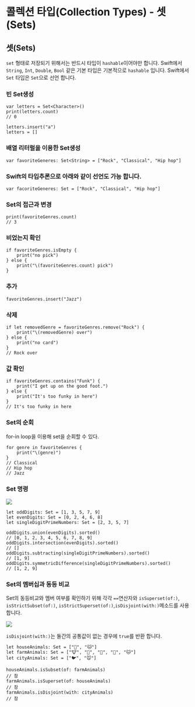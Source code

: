 # 콜렉션 타입(Collection Types) - 셋(Sets)

## 셋(Sets)

`set` 형태로 저장되기 위해서는 반드시 타입이 `hashable`이어야만 합니다. Swift에서 `String`, `Int`, `Double`, `Bool` 같은 기본 타입은 기본적으로 `hashable` 입니다. Swift에서 `Set` 타입은 `Set`으로 선언 합니다.

### 빈 Set생성

```swift!
var letters = Set<Character>()
print(letters.count)
// 0

letters.insert("a")
letters = []
```

### 배열 리터럴을 이용한 Set생성

```swift!
var favoriteGeneres: Set<String> = ["Rock", "Classical", "Hip hop"]
```

### Swift의 타입추론으로 아래와 같이 선언도 가능 합니다.
```swift!
var facoriteGeneres: Set = ["Rock", "Classical", "Hip hop"]
```

### Set의 접근과 변경

```swift!
print(favoriteGenres.count)
// 3
```

### 비었는지 확인

```swift!
if favoriteGenres.isEmpty {
    print("no pick")
} else {
    print("\(favoriteGenres.count) pick")
}
```

### 추가

```swift!
favoriteGenres.insert("Jazz")
```

### 삭제

```swift!
if let removedGenre = favoriteGenres.remove("Rock") {
    print("\(removedGenre) over")
} else {
    print("no card")
}
// Rock over
```

### 값 확인

```swift!
if favoriteGenres.contains("Funk") {
    print("I get up on the good foot.")
} else {
    print("It's too funky in here")
}
// It's too funky in here
```

### Set의 순회
for-in loop을 이용해 set을 순회할 수 있다.

```swift!
for genre in favoriteGenres {
    print("\(genre)")
}
// Classical
// Hip hop
// Jazz
```
### Set 명령

![](https://i.imgur.com/BOPJYEk.png)

```swift!
let oddDigits: Set = [1, 3, 5, 7, 9]
let evenDigits: Set = [0, 2, 4, 6, 8]
let singleDigitPrimeNumbers: Set = [2, 3, 5, 7]

oddDigits.union(evenDigits).sorted()
// [0, 1, 2, 3, 4, 5, 6, 7, 8, 9]
oddDigits.intersection(evenDigits).sorted()
// []
oddDigits.subtracting(singleDigitPrimeNumbers).sorted()
// [1, 9]
oddDigits.symmetricDifference(singleDigitPrimeNumbers).sorted()
// [1, 2, 9]
```

### Set의 멤버십과 동등 비교

Set의 동등비교와 멤버 여부를 확인하기 위해 각각 `==`연산자와 `isSuperset(of:)`, `isStrictSubset(of:)`, `isStrictSuperset(of:)`,`isDisjoint(with:)`메소드를 사용합니다.

![](https://i.imgur.com/IFv4OVh.png)

`isDisjoint(with:)`는 둘간의 공통값이 없는 경우에 `true`를 반환 합니다.

```swift!
let houseAnimals: Set = ["🐶", "🐱"]
let farmAnimals: Set = ["🐮", "🐔", "🐑", "🐶", "🐱"]
let cityAnimals: Set = ["🐦", "🐭"]

houseAnimals.isSubset(of: farmAnimals)
// 참
farmAnimals.isSuperset(of: houseAnimals)
// 참
farmAnimals.isDisjoint(with: cityAnimals)
// 참
```